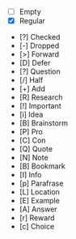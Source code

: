 ---
---
- [ ] Empty
- [x] Regular
- [?] Checked
- [-] Dropped
- [>] Forward
- [D] Defer
- [?] Question
- [/] Half
- [+] Add
- [R] Research
- [!] Important
- [i] Idea
- [B] Brainstorm
- [P] Pro
- [C] Con
- [Q] Quote
- [N] Note
- [B] Bookmark
- [I] Info
- [p] Parafrase
- [L] Location
- [E] Example
- [A] Answer
- [r] Reward
- [c] Choice 



